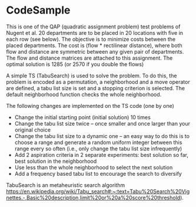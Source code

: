 # CodeSample

This is one of the QAP (quadratic assignment problem) test problems of Nugent et al.
20 departments are to be placed in 20 locations with five in each row (see below). The objective is to
minimize costs between the placed departments. The cost is (flow * rectilinear distance), where both flow
and distance are symmetric between any given pair of departments. The flow and distance matrices are
attached to this assignment. The optimal solution is 1285 (or 2570 if you double the flows)


A simple TS (TabuSearch) is used to solve the problem. To do this, the problem is encoded as a permutation,
a neighborhood and a move operator are defined, a tabu list size is set and a stopping criterion is selected. 
The default neighborhood function checks the whole neighborhood.

The following changes are implemented on the TS code (one by one)

- Change the initial starting point (initial solution) 10 times
- Change the tabu list size twice – once smaller and once larger than your original choice
- Change the tabu list size to a dynamic one – an easy way to do this is to choose a range and
	generate a random uniform integer between this range every so often (i.e., only change the tabu
	list size infrequently)
- Add 2 aspiration criteria in 2 separate experiments: best solution so far, best solution in the
neighborhood
- Use less than the whole neighborhood to select the next solution
- Add a frequency based tabu list to encourage the search to diversify


TabuSearch is an metaheuristic search algorithm
https://en.wikipedia.org/wiki/Tabu_search#:~:text=Tabu%20Search%20Vignettes.-,Basic%20description,limit%20or%20a%20score%20threshold).
